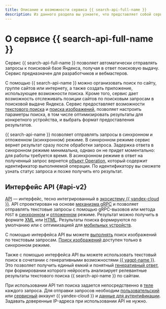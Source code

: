 ```yaml
---
title: Описание и возможности сервиса {{ search-api-full-name }}
description: Из данного раздела вы узнаете, что представляет собой сервис {{ search-api-name }}, какие инструменты и возможности он представляет и какие задачи способен решать.
---
```


# О сервисе {{ search-api-full-name }}

Сервис {{ search-api-full-name }} позволяет автоматически отправлять запросы к поисковой базе Яндекса, получая в ответ поисковую выдачу. Сервис предназначен для разработчиков и вебмастеров.

С помощью {{ search-api-name }} можно организовать поиск по сайту, группе сайтов или интернету, а также создать приложение, использующее возможности поиска. Кроме того, сервис дает возможность отслеживать позиции сайтов по поисковым запросам в поисковой выдаче Яндекса. Сервис предоставляет возможности [текстового поиска](./web-search.md) и [поиска изображений](./image-search.md), позволяет настроить параметры поиска, в том числе оптимизировать результаты для конкретного устройства, и выбрать формат предоставления результатов. 

{{ search-api-name }} позволяет отправлять запросы в синхронном и отложенном (асинхронном) режиме. В синхронном режиме сервис вернет результат сразу после обработки запроса. Задержка ответа в синхронном режиме минимальна, однако он не придет моментально: для работы требуется время. В асинхронном режиме в ответ на полученный запрос вернется [объект Operation](../../api-design-guide/concepts/operation.md), который содержит идентификатор выполняемой операции. По идентификатору вы сможете узнать статус запроса и позже получить его результат.


## Интерфейс API {#api-v2}

[API](../operations/web-search.md) — интерфейс, тесно интегрированный в [экосистему {{ yandex-cloud }}](../../overview/concepts/services.md). API спроектирован на основе [механизма gRPC](../../glossary/grpc.md) и позволяет отправлять текстовые запросы с помощью gRPC-вызовов или метода `POST` в [синхронном](../operations/web-search-sync.md) и [отложенном](../operations/web-search.md) режиме. Результат можно получить в формате [XML](./response.md) или [HTML](./html-response.md). Результаты поиска формируются по умолчанию или с оптимизацией для [мобильных устройств](../operations/v2-mobile.md).

С помощью интерфейса API вы можете [выполнять](../operations/search-images.md) поиск изображений по текстовым запросам. [Поиск изображений](image-search.md) доступен только в синхронном режиме.

Также с помощью интерфейса API вы можете использовать текстовый поиск в сочетании с генеративными возможностями [{{ yagpt-name }}](../../ai-studio/concepts/generation/index.md). Это позволяет получить единый емкий и понятный [генеративный ответ](./generative-response.md), при формировании которого нейросеть анализирует релевантные результаты текстового поиска {{ search-api-name }} по сайтам.

При использовании API тип поиска задается непосредственно в [теле](./web-search.md#parameters) каждого запроса. Для отправки запросов необходим [пользовательский](../../iam/concepts/users/accounts.md) или [сервисный](../../iam/concepts/users/service-accounts.md) аккаунт {{ yandex-cloud }} и [данные для аутентификации](../api-ref/authentication.md). Задавать доверенные IP-адреса при использовании API не нужно.

